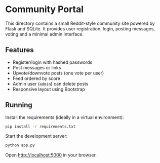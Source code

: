 # Community Portal

This directory contains a small Reddit-style community site powered by Flask and SQLite.
It provides user registration, login, posting messages, voting and a minimal admin
interface.

## Features

- Register/login with hashed passwords
- Post messages or links
- Upvote/downvote posts (one vote per user)
- Feed ordered by score
- Admin user (`admin`) can delete posts
- Responsive layout using Bootstrap

## Running

Install the requirements (ideally in a virtual environment):

```bash
pip install -r requirements.txt
```

Start the development server:

```bash
python app.py
```

Open <http://localhost:5000> in your browser.
